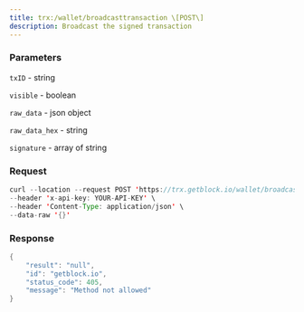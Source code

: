 ```yaml
---
title: trx:/wallet/broadcasttransaction \[POST\]
description: Broadcast the signed transaction
---
```


### Parameters


`txID` - string

`visible` - boolean

`raw_data` - json object

`raw_data_hex` - string

`signature` - array of string

### Request

``` java
curl --location --request POST 'https://trx.getblock.io/wallet/broadcasttransaction' \
--header 'x-api-key: YOUR-API-KEY' \
--header 'Content-Type: application/json' \
--data-raw '{}'
```

###  Response

``` java
{
    "result": "null",
    "id": "getblock.io",
    "status_code": 405,
    "message": "Method not allowed"
}
```

